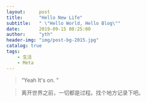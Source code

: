 ```yaml
---
layout:     post
title:      "Hello New Life"
subtitle:   " \"Hello World, Hello Blog\""
date:       2019-09-15 08:25:00
author:     "yth"
header-img: "img/post-bg-2015.jpg"
catalog: true
tags:
    - 生活
    - Meta
---
```


> “Yeah It's on. ”

> 离开世界之前，一切都是过程。找个地方记录下吧。



